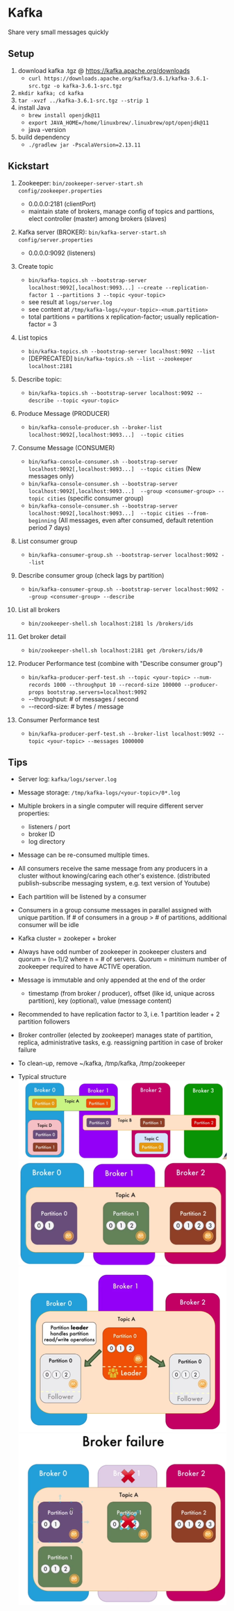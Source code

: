 # Kafka

Share very small messages quickly

## Setup

1. download kafka .tgz @ https://kafka.apache.org/downloads
   - `curl https://downloads.apache.org/kafka/3.6.1/kafka-3.6.1-src.tgz -o kafka-3.6.1-src.tgz`
1. `mkdir kafka; cd kafka`
1. `tar -xvzf ../kafka-3.6.1-src.tgz --strip 1`
1. install Java
   - `brew install openjdk@11`
   - `export JAVA_HOME=/home/linuxbrew/.linuxbrew/opt/openjdk@11`
   - java -version
1. build dependency
   - `./gradlew jar -PscalaVersion=2.13.11`

## Kickstart

1. Zookeeper: `bin/zookeeper-server-start.sh config/zookeeper.properties`
   - 0.0.0.0:2181 (clientPort)
   - maintain state of brokers, manage config of topics and parttions, elect controller (master) among brokers (slaves)
1. Kafka server (BROKER): `bin/kafka-server-start.sh config/server.properties`
   - 0.0.0.0:9092 (listeners)
1. Create topic
   - `bin/kafka-topics.sh --bootstrap-server localhost:9092[,localhost:9093...] --create --replication-factor 1 --partitions 3 --topic <your-topic>`
   - see result at `logs/server.log`
   - see content at `/tmp/kafka-logs/<your-topic>-<num.partition>`
   - total partitions = partitions x replication-factor; usually replication-factor = 3
1. List topics
   - `bin/kafka-topics.sh --bootstrap-server localhost:9092 --list`
   - [DEPRECATED] `bin/kafka-topics.sh --list --zookeeper localhost:2181`
1. Describe topic:
   - `bin/kafka-topics.sh --bootstrap-server localhost:9092 --describe --topic <your-topic>`
1. Produce Message (PRODUCER)
   - `bin/kafka-console-producer.sh --broker-list localhost:9092[,localhost:9093...]  --topic cities`
1. Consume Message (CONSUMER)

   - `bin/kafka-console-consumer.sh --bootstrap-server localhost:9092[,localhost:9093...]  --topic cities` (New messages only)
   - `bin/kafka-console-consumer.sh --bootstrap-server localhost:9092[,localhost:9093...]  --group <consumer-group> --topic cities` (specific consumer group)
   - `bin/kafka-console-consumer.sh --bootstrap-server localhost:9092[,localhost:9093...]  --topic cities --from-beginning` (All messages, even after consumed, default retention period 7 days)

1. List consumer group
   - `bin/kafka-consumer-group.sh --bootstrap-server localhost:9092 --list`
1. Describe consumer group (check lags by partition)
   - `bin/kafka-consumer-group.sh --bootstrap-server localhost:9092 --group <consumer-group> --describe`
1. List all brokers
   - `bin/zookeeper-shell.sh localhost:2181 ls /brokers/ids`
1. Get broker detail
   - `bin/zookeeper-shell.sh localhost:2181 get /brokers/ids/0`
1. Producer Performance test (combine with "Describe consumer group")
   - `bin/kafka-producer-perf-test.sh --topic <your-topic> --num-records 1000 --throughput 10 --record-size 100000 --producer-props bootstrap.servers=localhost:9092`
   - --throughput: # of messages / second
   - --record-size: # bytes / message
1. Consumer Performance test
   - `bin/kafka-producer-perf-test.sh --broker-list localhost:9092 --topic <your-topic> --messages 1000000`

## Tips

- Server log: `kafka/logs/server.log`
- Message storage: `/tmp/kafka-logs/<your-topic>/0*.log`
- Multiple brokers in a single computer will require different server properties:

  - listeners / port
  - broker ID
  - log directory

- Message can be re-consumed multiple times.
- All consumers receive the same message from any producers in a cluster without knowing/caring each other's existence. (distributed publish-subscribe messaging system, e.g. text version of Youtube)
- Each partition will be listened by a consumer
- Consumers in a group consume messages in parallel assigned with unique partition. If # of consumers in a group > # of partitions, additional consumer will be idle
- Kafka cluster = zookeper + broker
- Always have odd number of zookeeper in zookeeper clusters and quorum = (n+1)/2 where n = # of servers. Quorum = minimum number of zookeeper required to have ACTIVE operation.
- Message is immutable and only appended at the end of the order
  - timestamp (from broker / producer), offset (like id, unique across partition), key (optional), value (message content)
- Recommended to have replication factor to 3, i.e. 1 partition leader + 2 partition followers
- Broker controller (elected by zookeeper) manages state of partition, replica, administrative tasks, e.g. reassigning partition in case of broker failure
- To clean-up, remove ~/kafka, /tmp/kafka, /tmp/zookeeper
- Typical structure
  ![Alt text](images/topic-and-partition.png)
  ![Alt text](images/message-and-partition.png)
  ![Alt text](images/partition-replica.png)
  ![Alt text](images/broker-failure.png)
